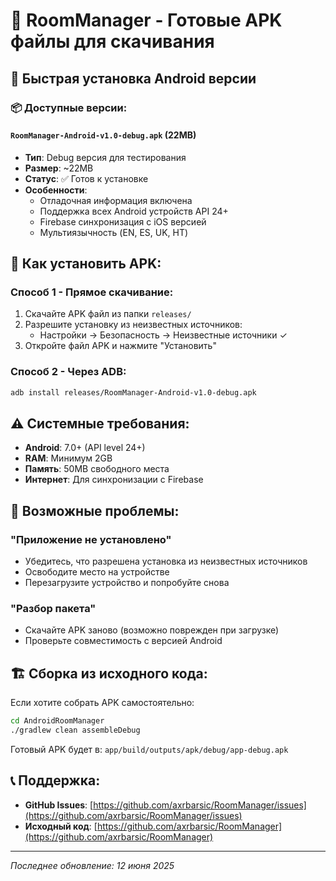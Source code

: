 # 📱 RoomManager - Готовые APK файлы для скачивания

## 🚀 Быстрая установка Android версии

### 📦 Доступные версии:

#### `RoomManager-Android-v1.0-debug.apk` (22MB)
- **Тип**: Debug версия для тестирования
- **Размер**: ~22MB
- **Статус**: ✅ Готов к установке
- **Особенности**: 
  - Отладочная информация включена
  - Поддержка всех Android устройств API 24+
  - Firebase синхронизация с iOS версией
  - Мультиязычность (EN, ES, UK, HT)

## 📲 Как установить APK:

### Способ 1 - Прямое скачивание:
1. Скачайте APK файл из папки `releases/`
2. Разрешите установку из неизвестных источников:
   - Настройки → Безопасность → Неизвестные источники ✓
3. Откройте файл APK и нажмите "Установить"

### Способ 2 - Через ADB:
```bash
adb install releases/RoomManager-Android-v1.0-debug.apk
```

## ⚠️ Системные требования:
- **Android**: 7.0+ (API level 24+)
- **RAM**: Минимум 2GB
- **Память**: 50MB свободного места
- **Интернет**: Для синхронизации с Firebase

## 🔧 Возможные проблемы:

### "Приложение не установлено"
- Убедитесь, что разрешена установка из неизвестных источников
- Освободите место на устройстве
- Перезагрузите устройство и попробуйте снова

### "Разбор пакета"
- Скачайте APK заново (возможно поврежден при загрузке)
- Проверьте совместимость с версией Android

## 🏗️ Сборка из исходного кода:

Если хотите собрать APK самостоятельно:

```bash
cd AndroidRoomManager
./gradlew clean assembleDebug
```

Готовый APK будет в: `app/build/outputs/apk/debug/app-debug.apk`

## 📞 Поддержка:

- **GitHub Issues**: [https://github.com/axrbarsic/RoomManager/issues](https://github.com/axrbarsic/RoomManager/issues)
- **Исходный код**: [https://github.com/axrbarsic/RoomManager](https://github.com/axrbarsic/RoomManager)

---
*Последнее обновление: 12 июня 2025* 
